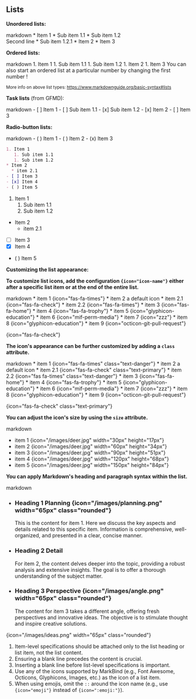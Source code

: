 ## Lists


****Unordered lists:****

<include src="codeAndOutput.md" boilerplate >
<variable name="highlightStyle">markdown</variable>
<variable name="code">
* Item 1
  * Sub item 1.1
  * Sub item 1.2<br>
    Second line
    * Sub item 1.2.1
* Item 2
* Item 3
</variable>
</include>

****Ordered lists:****

<include src="codeAndOutput.md" boilerplate >
<variable name="highlightStyle">markdown</variable>
<variable name="code">
1. Item 1
   1. Sub item 1.1
   1. Sub item 1.2
1. Item 2
1. Item 3
</variable>
</include>

<box type="tip" seamless>
You can also start an ordered list at a particular number by changing the
<popover>
first number
<template slot="content">
<div style="text-align: center; margin-bottom: 5px;">{{ icon_example }}</div>
<include src="codeAndOutputSeparate.md" boilerplate>
<variable name="highlightStyle">markdown</variable>
<variable name="code">
10. Item 1
   1. Sub item 1.1
   1. Sub item 1.2
1. Item 2
</variable>
<variable name="output">
10. Item 1
   1. Sub item 1.1
   1. Sub item 1.2
1. Item 2
{.ps-0 .ms-0}
</variable>
</include>
</template>
</popover>!
</box>

<small>More info on above list types: https://www.markdownguide.org/basic-syntax#lists</small>

****Task lists**** (from GFMD):

<div id="main-example-gfmd">
<include src="codeAndOutput.md" boilerplate >
<variable name="highlightStyle">markdown</variable>
<variable name="code">
- [ ] Item 1
   - [ ] Sub item 1.1
   - [x] Sub item 1.2
- [x] Item 2
- [ ] Item 3
</variable>
</include>
</div>


****Radio-button lists:****
<div id="main-example-markbind">
<include src="codeAndOutput.md" boilerplate >
<variable name="highlightStyle">markdown</variable>
<variable name="code">
- ( ) Item 1
- ( ) Item 2
- (x) Item 3
</variable>
</include>
</div>

<div id="short" class="d-none">

```markdown
1. Item 1
   1. Sub item 1.1
   1. Sub item 1.2
* Item 2
  * item 2.1
- [ ] Item 3
- [x] Item 4
- ( ) Item 5
```
</div>
<div id="examples" class="d-none">

1. Item 1
   1. Sub item 1.1
   1. Sub item 1.2
* Item 2
  * item 2.1
- [ ] Item 3
- [x] Item 4
- ( ) Item 5
</div>

****Customizing the list appearance:****

**To customize list icons, add the configuration `{icon="icon-name"}` either after a specific list item or at the end of the entire list.**

<include src="codeAndOutput.md" boilerplate >
<variable name="highlightStyle">markdown</variable>
<variable name="code">
* item 1 {icon="fas-fa-times"}
* item 2 a default icon
  * item 2.1 {icon="fas-fa-check"}
  * item 2.2
  {icon="fas-fa-times"}
* item 3 {icon="fas-fa-home"}
* item 4 {icon="fas-fa-trophy"}
* item 5 {icon="glyphicon-education"}
* item 6 {icon="mif-perm-media"}
* item 7 {icon="zzz"}
* item 8 {icon="glyphicon-education"}
* item 9 {icon="octicon-git-pull-request"}
  
{icon="fas-fa-check"}
</variable>
</include>

**The icon's appearance can be further customized by adding a `class` attribute.**

<div id="main-example-markbind">

<include src="codeAndOutput.md" boilerplate >
<variable name="highlightStyle">markdown</variable>
<variable name="code">
* item 1 {icon="fas-fa-times" class="text-danger"}
* item 2 a default icon
  * item 2.1 {icon="fas-fa-check" class="text-primary"}
  * item 2.2
  {icon="fas fa-times" class="text-danger"}
* item 3 {icon="fas-fa-home"}
* item 4 {icon="fas-fa-trophy"}
* item 5 {icon="glyphicon-education"}
* item 6 {icon="mif-perm-media"}
* item 7 {icon="zzz"}
* item 8 {icon="glyphicon-education"}
* item 9 {icon="octicon-git-pull-request"}

{icon="fas-fa-check" class="text-primary"}
</variable>
</include>

</div>

**You can adjust the icon's size by using the `size` attribute.**

<include src="codeAndOutput.md" boilerplate >
<variable name="highlightStyle">markdown</variable>
<variable name="code">

* item 1 {icon="/images/deer.jpg" width="30px" height="17px"}
* item 2 {icon="/images/deer.jpg" width="60px" height="34px"}
* item 3 {icon="/images/deer.jpg" width="90px" height="51px"}
* item 4 {icon="/images/deer.jpg" width="120px" height="68px"}
* item 5 {icon="/images/deer.jpg" width="150px" height="84px"}

</variable>
</include>

**You can apply Markdown's heading and paragraph syntax within the list.**

<include src="codeAndOutput.md" boilerplate >
<variable name="highlightStyle">markdown</variable>
<variable name="code">

* ### Heading 1 Planning {icon="/images/planning.png" width="65px" class="rounded"}
  
   This is the content for item 1. 
   Here we discuss the key aspects and details related to this specific item. 
   Information is comprehensive, well-organized, 
   and presented in a clear, concise manner.  
   
* ### Heading 2 Detail

  For item 2, the content delves deeper into the topic, 
  providing a robust analysis and extensive insights. 
  The goal is to offer a thorough understanding of the subject matter.

* ### Heading 3 Perspective {icon="/images/angle.png" width="65px" class="rounded"}

  The content for item 3 takes a different angle, offering fresh perspectives and innovative ideas. 
  The objective is to stimulate thought and inspire creative solutions.

{icon="/images/ideas.png" width="65px" class="rounded"}
</variable>
</include>

<box type="warning">

1. Item-level specifications should be attached only to the list heading or list item, not the list content.
2. Ensuring a blank line precedes the content is crucial.
3. Inserting a blank line before list-level specifications is important.
4. Use any of the icons supported by MarkBind (e.g., Font Awesome, Octicons, Glyphicons, Images, etc.) as the icon of a list item.
5. When using emojis, omit the `::` around the icon name (e.g., use `{icon="emoji"}` instead of `{icon=":emoji:"}`).

</box>